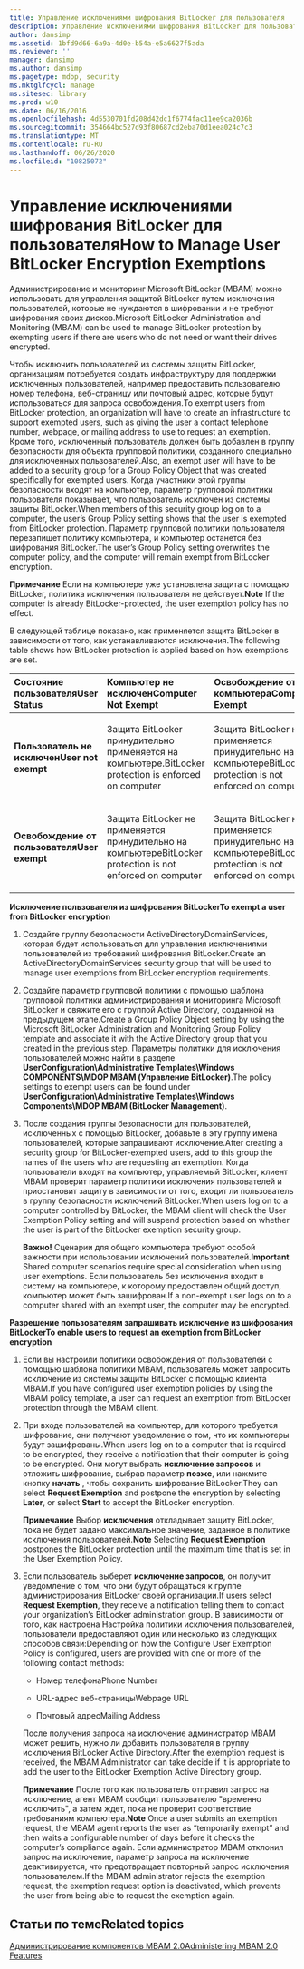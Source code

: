 ```yaml
---
title: Управление исключениями шифрования BitLocker для пользователя
description: Управление исключениями шифрования BitLocker для пользователя
author: dansimp
ms.assetid: 1bfd9d66-6a9a-4d0e-b54a-e5a6627f5ada
ms.reviewer: ''
manager: dansimp
ms.author: dansimp
ms.pagetype: mdop, security
ms.mktglfcycl: manage
ms.sitesec: library
ms.prod: w10
ms.date: 06/16/2016
ms.openlocfilehash: 4d5530701fd208d42dc1f6774fac11ee9ca2036b
ms.sourcegitcommit: 354664bc527d93f80687cd2eba70d1eea024c7c3
ms.translationtype: MT
ms.contentlocale: ru-RU
ms.lasthandoff: 06/26/2020
ms.locfileid: "10825072"
---
```

# <span data-ttu-id="37a5d-103">Управление исключениями шифрования BitLocker для пользователя</span><span class="sxs-lookup"><span data-stu-id="37a5d-103">How to Manage User BitLocker Encryption Exemptions</span></span>


<span data-ttu-id="37a5d-104">Администрирование и мониторинг Microsoft BitLocker (MBAM) можно использовать для управления защитой BitLocker путем исключения пользователей, которые не нуждаются в шифровании и не требуют шифрования своих дисков.</span><span class="sxs-lookup"><span data-stu-id="37a5d-104">Microsoft BitLocker Administration and Monitoring (MBAM) can be used to manage BitLocker protection by exempting users if there are users who do not need or want their drives encrypted.</span></span>

<span data-ttu-id="37a5d-105">Чтобы исключить пользователей из системы защиты BitLocker, организациям потребуется создать инфраструктуру для поддержки исключенных пользователей, например предоставить пользователю номер телефона, веб-страницу или почтовый адрес, которые будут использоваться для запроса освобождения.</span><span class="sxs-lookup"><span data-stu-id="37a5d-105">To exempt users from BitLocker protection, an organization will have to create an infrastructure to support exempted users, such as giving the user a contact telephone number, webpage, or mailing address to use to request an exemption.</span></span> <span data-ttu-id="37a5d-106">Кроме того, исключенный пользователь должен быть добавлен в группу безопасности для объекта групповой политики, созданного специально для исключенных пользователей.</span><span class="sxs-lookup"><span data-stu-id="37a5d-106">Also, an exempt user will have to be added to a security group for a Group Policy Object that was created specifically for exempted users.</span></span> <span data-ttu-id="37a5d-107">Когда участники этой группы безопасности входят на компьютер, параметр групповой политики пользователя показывает, что пользователь исключен из системы защиты BitLocker.</span><span class="sxs-lookup"><span data-stu-id="37a5d-107">When members of this security group log on to a computer, the user’s Group Policy setting shows that the user is exempted from BitLocker protection.</span></span> <span data-ttu-id="37a5d-108">Параметр групповой политики пользователя перезапишет политику компьютера, и компьютер останется без шифрования BitLocker.</span><span class="sxs-lookup"><span data-stu-id="37a5d-108">The user’s Group Policy setting overwrites the computer policy, and the computer will remain exempt from BitLocker encryption.</span></span>

<span data-ttu-id="37a5d-109">**Примечание**  Если на компьютере уже установлена защита с помощью BitLocker, политика исключения пользователя не действует.</span><span class="sxs-lookup"><span data-stu-id="37a5d-109">**Note** If the computer is already BitLocker-protected, the user exemption policy has no effect.</span></span>

 

<span data-ttu-id="37a5d-110">В следующей таблице показано, как применяется защита BitLocker в зависимости от того, как устанавливаются исключения.</span><span class="sxs-lookup"><span data-stu-id="37a5d-110">The following table shows how BitLocker protection is applied based on how exemptions are set.</span></span>

<table>
<colgroup>
<col width="33%" />
<col width="33%" />
<col width="33%" />
</colgroup>
<thead>
<tr class="header">
<th align="left"><span data-ttu-id="37a5d-111">Состояние пользователя</span><span class="sxs-lookup"><span data-stu-id="37a5d-111">User Status</span></span></th>
<th align="left"><span data-ttu-id="37a5d-112">Компьютер не исключен</span><span class="sxs-lookup"><span data-stu-id="37a5d-112">Computer Not Exempt</span></span></th>
<th align="left"><span data-ttu-id="37a5d-113">Освобождение от компьютера</span><span class="sxs-lookup"><span data-stu-id="37a5d-113">Computer Exempt</span></span></th>
</tr>
</thead>
<tbody>
<tr class="odd">
<td align="left"><p><strong><span data-ttu-id="37a5d-114">Пользователь не исключен</span><span class="sxs-lookup"><span data-stu-id="37a5d-114">User not exempt</span></span></strong></p></td>
<td align="left"><p><span data-ttu-id="37a5d-115">Защита BitLocker принудительно применяется на компьютере.</span><span class="sxs-lookup"><span data-stu-id="37a5d-115">BitLocker protection is enforced on computer</span></span></p></td>
<td align="left"><p><span data-ttu-id="37a5d-116">Защита BitLocker не применяется принудительно на компьютере</span><span class="sxs-lookup"><span data-stu-id="37a5d-116">BitLocker protection is not enforced on computer</span></span></p></td>
</tr>
<tr class="even">
<td align="left"><p><strong><span data-ttu-id="37a5d-117">Освобождение от пользователя</span><span class="sxs-lookup"><span data-stu-id="37a5d-117">User exempt</span></span></strong></p></td>
<td align="left"><p><span data-ttu-id="37a5d-118">Защита BitLocker не применяется принудительно на компьютере</span><span class="sxs-lookup"><span data-stu-id="37a5d-118">BitLocker protection is not enforced on computer</span></span></p></td>
<td align="left"><p><span data-ttu-id="37a5d-119">Защита BitLocker не применяется принудительно на компьютере</span><span class="sxs-lookup"><span data-stu-id="37a5d-119">BitLocker protection is not enforced on computer</span></span></p></td>
</tr>
</tbody>
</table>

 

**<span data-ttu-id="37a5d-120">Исключение пользователя из шифрования BitLocker</span><span class="sxs-lookup"><span data-stu-id="37a5d-120">To exempt a user from BitLocker encryption</span></span>**

1.  <span data-ttu-id="37a5d-121">Создайте группу безопасности ActiveDirectoryDomainServices, которая будет использоваться для управления исключениями пользователей из требований шифрования BitLocker.</span><span class="sxs-lookup"><span data-stu-id="37a5d-121">Create an ActiveDirectoryDomainServices security group that will be used to manage user exemptions from BitLocker encryption requirements.</span></span>

2.  <span data-ttu-id="37a5d-122">Создайте параметр групповой политики с помощью шаблона групповой политики администрирования и мониторинга Microsoft BitLocker и свяжите его с группой Active Directory, созданной на предыдущем этапе.</span><span class="sxs-lookup"><span data-stu-id="37a5d-122">Create a Group Policy Object setting by using the Microsoft BitLocker Administration and Monitoring Group Policy template and associate it with the Active Directory group that you created in the previous step.</span></span> <span data-ttu-id="37a5d-123">Параметры политики для исключения пользователей можно найти в разделе **UserConfiguration\\Administrative Templates\\Windows COMPONENTS\\MDOP MBAM (Управление BitLocker)**.</span><span class="sxs-lookup"><span data-stu-id="37a5d-123">The policy settings to exempt users can be found under **UserConfiguration\\Administrative Templates\\Windows Components\\MDOP MBAM (BitLocker Management)**.</span></span>

3.  <span data-ttu-id="37a5d-124">После создания группы безопасности для пользователей, исключенных с помощью BitLocker, добавьте в эту группу имена пользователей, которые запрашивают исключение.</span><span class="sxs-lookup"><span data-stu-id="37a5d-124">After creating a security group for BitLocker-exempted users, add to this group the names of the users who are requesting an exemption.</span></span> <span data-ttu-id="37a5d-125">Когда пользователи входят на компьютер, управляемый BitLocker, клиент MBAM проверит параметр политики исключения пользователей и приостановит защиту в зависимости от того, входит ли пользователь в группу безопасности исключений BitLocker.</span><span class="sxs-lookup"><span data-stu-id="37a5d-125">When users log on to a computer controlled by BitLocker, the MBAM client will check the User Exemption Policy setting and will suspend protection based on whether the user is part of the BitLocker exemption security group.</span></span>

    <span data-ttu-id="37a5d-126">**Важно!**  Сценарии для общего компьютера требуют особой важности при использовании исключений пользователей.</span><span class="sxs-lookup"><span data-stu-id="37a5d-126">**Important** Shared computer scenarios require special consideration when using user exemptions.</span></span> <span data-ttu-id="37a5d-127">Если пользователь без исключения входит в систему на компьютере, к которому предоставлен общий доступ, компьютер может быть зашифрован.</span><span class="sxs-lookup"><span data-stu-id="37a5d-127">If a non-exempt user logs on to a computer shared with an exempt user, the computer may be encrypted.</span></span>

     

**<span data-ttu-id="37a5d-128">Разрешение пользователям запрашивать исключение из шифрования BitLocker</span><span class="sxs-lookup"><span data-stu-id="37a5d-128">To enable users to request an exemption from BitLocker encryption</span></span>**

1.  <span data-ttu-id="37a5d-129">Если вы настроили политики освобождения от пользователей с помощью шаблона политики MBAM, пользователь может запросить исключение из системы защиты BitLocker с помощью клиента MBAM.</span><span class="sxs-lookup"><span data-stu-id="37a5d-129">If you have configured user exemption policies by using the MBAM policy template, a user can request an exemption from BitLocker protection through the MBAM client.</span></span>

2.  <span data-ttu-id="37a5d-130">При входе пользователей на компьютер, для которого требуется шифрование, они получают уведомление о том, что их компьютеры будут зашифрованы.</span><span class="sxs-lookup"><span data-stu-id="37a5d-130">When users log on to a computer that is required to be encrypted, they receive a notification that their computer is going to be encrypted.</span></span> <span data-ttu-id="37a5d-131">Они могут выбрать **исключение запросов** и отложить шифрование, выбрав параметр **позже**, или нажмите кнопку **начать** , чтобы сохранить шифрование BitLocker.</span><span class="sxs-lookup"><span data-stu-id="37a5d-131">They can select **Request Exemption** and postpone the encryption by selecting **Later**, or select **Start** to accept the BitLocker encryption.</span></span>

    <span data-ttu-id="37a5d-132">**Примечание**  Выбор **исключения** откладывает защиту BitLocker, пока не будет задано максимальное значение, заданное в политике исключения пользователей.</span><span class="sxs-lookup"><span data-stu-id="37a5d-132">**Note** Selecting **Request Exemption** postpones the BitLocker protection until the maximum time that is set in the User Exemption Policy.</span></span>

     

3.  <span data-ttu-id="37a5d-133">Если пользователь выберет **исключение запросов**, он получит уведомление о том, что они будут обращаться к группе администрирования BitLocker своей организации.</span><span class="sxs-lookup"><span data-stu-id="37a5d-133">If users select **Request Exemption**, they receive a notification telling them to contact your organization’s BitLocker administration group.</span></span> <span data-ttu-id="37a5d-134">В зависимости от того, как настроена Настройка политики исключения пользователей, пользователи предоставляют один или несколько из следующих способов связи:</span><span class="sxs-lookup"><span data-stu-id="37a5d-134">Depending on how the Configure User Exemption Policy is configured, users are provided with one or more of the following contact methods:</span></span>

    -   <span data-ttu-id="37a5d-135">Номер телефона</span><span class="sxs-lookup"><span data-stu-id="37a5d-135">Phone Number</span></span>

    -   <span data-ttu-id="37a5d-136">URL-адрес веб-страницы</span><span class="sxs-lookup"><span data-stu-id="37a5d-136">Webpage URL</span></span>

    -   <span data-ttu-id="37a5d-137">Почтовый адрес</span><span class="sxs-lookup"><span data-stu-id="37a5d-137">Mailing Address</span></span>

    <span data-ttu-id="37a5d-138">После получения запроса на исключение администратор MBAM может решить, нужно ли добавить пользователя в группу исключения BitLocker Active Directory.</span><span class="sxs-lookup"><span data-stu-id="37a5d-138">After the exemption request is received, the MBAM Administrator can take decide if it is appropriate to add the user to the BitLocker Exemption Active Directory group.</span></span>

    <span data-ttu-id="37a5d-139">**Примечание**  После того как пользователь отправил запрос на исключение, агент MBAM сообщит пользователю "временно исключить", а затем ждет, пока не проверит соответствие требованиям компьютера.</span><span class="sxs-lookup"><span data-stu-id="37a5d-139">**Note** Once a user submits an exemption request, the MBAM agent reports the user as “temporarily exempt” and then waits a configurable number of days before it checks the computer’s compliance again.</span></span> <span data-ttu-id="37a5d-140">Если администратор MBAM отклонил запрос на исключение, параметр запроса на исключение деактивируется, что предотвращает повторный запрос исключения пользователем.</span><span class="sxs-lookup"><span data-stu-id="37a5d-140">If the MBAM administrator rejects the exemption request, the exemption request option is deactivated, which prevents the user from being able to request the exemption again.</span></span>

     

## <span data-ttu-id="37a5d-141">Статьи по теме</span><span class="sxs-lookup"><span data-stu-id="37a5d-141">Related topics</span></span>


[<span data-ttu-id="37a5d-142">Администрирование компонентов MBAM 2.0</span><span class="sxs-lookup"><span data-stu-id="37a5d-142">Administering MBAM 2.0 Features</span></span>](administering-mbam-20-features-mbam-2.md)

 

 






